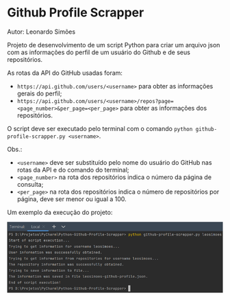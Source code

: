 # Github Profile Scrapper
Autor: Leonardo Simões

Projeto de desenvolvimento de um script Python para criar um arquivo json com as informações do perfil de um usuário 
do Github e de seus repositórios.

As rotas da API do GitHub usadas foram:
- `https://api.github.com/users/<username>` para obter as informações gerais do perfil;
- `https://api.github.com/users/<username>/repos?page=<page_number>&per_page=<per_page>` para obter as informações dos repositórios.

O script deve ser executado pelo terminal com o comando `python github-profile-scrapper.py <username>`.

Obs.: 
- `<username>` deve ser substituído pelo nome do usuário do GitHub nas rotas da API e do comando do terminal;
- `<page_number>` na rota dos repositórios indica o número da página de consulta;
- `<per_page>` na rota dos repositórios indica o número de repositórios por página, deve ser menor ou igual a 100.

Um exemplo da execução do projeto:

![Image-Example-Script](Image-Example-Script.png)
